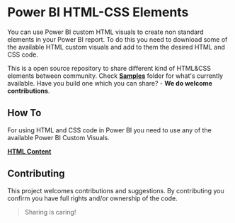 # Power BI HTML-CSS Elements

You can use Power BI custom HTML visuals to create non standard elements in your Power BI report. To do this you need to download some of the available HTML custom visuals and add to them the desired HTML and CSS code. 

This is a open source repository to share different kind of HTML&CSS elements between community. Check [**Samples**](./HTML-CSS) folder for what's currently available. Have you build one which you can share? - **We do welcome contributions**.

## How To

For using HTML and CSS code in Power BI you need to use any of the available Power BI Custom Visuals.

**[**HTML Content**](https://appsource.microsoft.com/en-us/product/power-bi-visuals/WA200001930?tab=Overview)**



## Contributing

This project welcomes contributions and suggestions. By contributing you confirm you have full rights and/or ownership of the code. 

> Sharing is caring!
